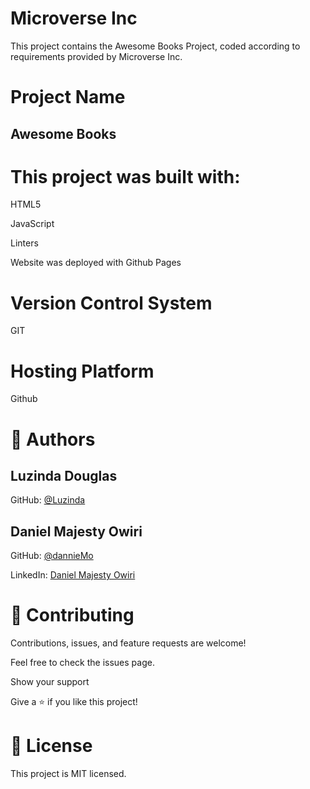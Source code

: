 # Microverse Inc

This project contains the Awesome Books Project, coded according to requirements provided by Microverse Inc.

# Project Name

## Awesome Books

# This project was built with:

HTML5

JavaScript

Linters

Website was deployed with Github Pages

# Version Control System

GIT

# Hosting Platform

Github

# 👤 Authors

## Luzinda Douglas

GitHub: [@Luzinda](https://github.com/LDouglasOT/)

## Daniel Majesty Owiri

GitHub: [@dannieMo](https://github.com/DannieMo/)

LinkedIn: [Daniel Majesty Owiri](https://linkedin.com/in/daniel-majesty-owiri/)

# 🤝 Contributing

Contributions, issues, and feature requests are welcome!

Feel free to check the issues page.

Show your support

Give a ⭐️ if you like this project!

# 📝 License

This project is MIT licensed.

